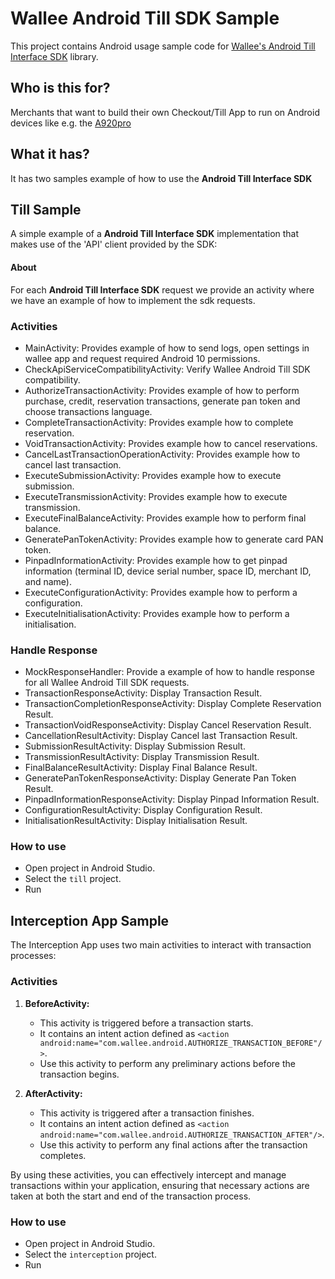 # Wallee Android Till SDK Sample

This project contains Android usage sample code for [Wallee's Android Till Interface SDK](https://github.com/wallee-payment/android-till-sdk) library.

## Who is this for?
Merchants that want to build their own Checkout/Till App to run on Android devices like
e.g. the [A920pro](https://terminal-shop.wallee.com/de/product/pax-a920pro-wallee/)

## What it has?
It has two samples example of how to use the **Android Till Interface SDK**

## Till Sample ## 

A simple example of a **Android Till Interface SDK** implementation that makes use of the 'API' client provided by the SDK:

#### About

For each **Android Till Interface SDK** request we provide an activity where we have an example of how to implement the sdk requests.

### Activities
- MainActivity: Provides example of how to send logs, open settings in wallee app and request required Android 10 permissions.
- CheckApiServiceCompatibilityActivity: Verify Wallee Android Till SDK compatibility.
- AuthorizeTransactionActivity: Provides example of how to perform purchase, credit, reservation transactions, generate pan token and choose transactions language.
- CompleteTransactionActivity: Provides example how to complete reservation.
- VoidTransactionActivity: Provides example how to cancel reservations.
- CancelLastTransactionOperationActivity: Provides example how to cancel last transaction.
- ExecuteSubmissionActivity: Provides example how to execute submission.
- ExecuteTransmissionActivity: Provides example how to execute transmission.
- ExecuteFinalBalanceActivity: Provides example how to perform final balance.
- GeneratePanTokenActivity: Provides example how to generate card PAN token.
- PinpadInformationActivity: Provides example how to get pinpad information (terminal ID, device serial number, space ID, merchant ID, and name).
- ExecuteConfigurationActivity: Provides example how to perform a configuration.
- ExecuteInitialisationActivity: Provides example how to perform a initialisation.

### Handle Response
- MockResponseHandler: Provide a example of how to handle response for all Wallee Android Till SDK requests.
- TransactionResponseActivity: Display Transaction Result.
- TransactionCompletionResponseActivity: Display Complete Reservation Result.
- TransactionVoidResponseActivity: Display Cancel Reservation Result.
- CancellationResultActivity: Display Cancel last Transaction Result.
- SubmissionResultActivity: Display Submission Result.
- TransmissionResultActivity: Display Transmission Result.
- FinalBalanceResultActivity: Display Final Balance Result.
- GeneratePanTokenResponseActivity: Display Generate Pan Token Result.
- PinpadInformationResponseActivity: Display Pinpad Information Result.
- ConfigurationResultActivity: Display Configuration Result.
- InitialisationResultActivity: Display Initialisation Result.

### How to use

- Open project in Android Studio.
- Select the `till` project.
- Run


## Interception App Sample

The Interception App uses two main activities to interact with transaction processes:

### Activities

1. **BeforeActivity:**
    - This activity is triggered before a transaction starts.
    - It contains an intent action defined as `<action android:name="com.wallee.android.AUTHORIZE_TRANSACTION_BEFORE"/>`.
    - Use this activity to perform any preliminary actions before the transaction begins.

2. **AfterActivity:**
    - This activity is triggered after a transaction finishes.
    - It contains an intent action defined as `<action android:name="com.wallee.android.AUTHORIZE_TRANSACTION_AFTER"/>`.
    - Use this activity to perform any final actions after the transaction completes.

By using these activities, you can effectively intercept and manage transactions within your application, ensuring that necessary actions are taken at both the start and end of the transaction process.


### How to use

- Open project in Android Studio.
- Select the `interception` project.
- Run